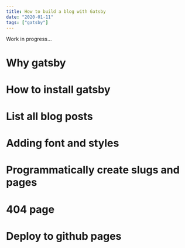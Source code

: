 ```yaml
---
title: How to build a blog with Gatsby
date: "2020-01-11"
tags: ["gatsby"]
---
```


Work in progress...

# Why gatsby
# How to install gatsby
# List all blog posts
# Adding font and styles
# Programmatically create slugs and pages
# 404 page
# Deploy to github pages